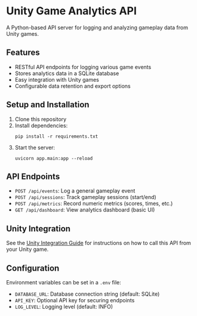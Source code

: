 # Unity Game Analytics API

A Python-based API server for logging and analyzing gameplay data from Unity games.

## Features

- RESTful API endpoints for logging various game events
- Stores analytics data in a SQLite database
- Easy integration with Unity games
- Configurable data retention and export options

## Setup and Installation

1. Clone this repository
2. Install dependencies:
   ```
   pip install -r requirements.txt
   ```
3. Start the server:
   ```
   uvicorn app.main:app --reload
   ```

## API Endpoints

- `POST /api/events`: Log a general gameplay event
- `POST /api/sessions`: Track gameplay sessions (start/end)
- `POST /api/metrics`: Record numeric metrics (scores, times, etc.)
- `GET /api/dashboard`: View analytics dashboard (basic UI)

## Unity Integration

See the [Unity Integration Guide](docs/unity_integration.md) for instructions on how to call this API from your Unity game.

## Configuration

Environment variables can be set in a `.env` file:

- `DATABASE_URL`: Database connection string (default: SQLite)
- `API_KEY`: Optional API key for securing endpoints
- `LOG_LEVEL`: Logging level (default: INFO)
